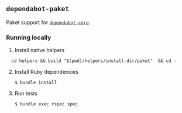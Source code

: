 ## `dependabot-paket`

Paket support for [`dependabot-core`][core-repo].

### Running locally

1. Install native helpers
  ```
    cd helpers && build "$(pwd)/helpers/install-dir/paket"  && cd -
  ```

2. Install Ruby dependencies
   ```
   $ bundle install
   ```

3. Run tests
   ```
   $ bundle exec rspec spec
   ```

[core-repo]: https://github.com/dependabot/dependabot-core
